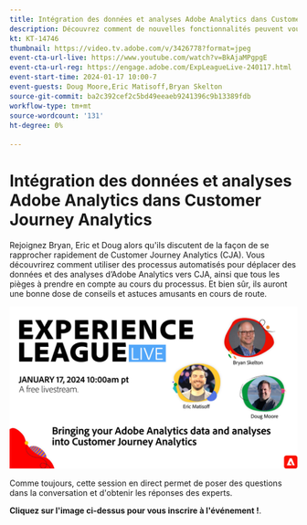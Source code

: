 ```yaml
---
title: Intégration des données et analyses Adobe Analytics dans Customer Journey Analytics
description: Découvrez comment de nouvelles fonctionnalités peuvent vous aider à activer les audiences de manière plus efficace et plus efficace pour une personnalisation impactée.
kt: KT-14746
thumbnail: https://video.tv.adobe.com/v/3426778?format=jpeg
event-cta-url-live: https://www.youtube.com/watch?v=BkAjaMPgpgE
event-cta-url-reg: https://engage.adobe.com/ExpLeagueLive-240117.html
event-start-time: 2024-01-17 10:00-7
event-guests: Doug Moore,Eric Matisoff,Bryan Skelton
source-git-commit: ba2c392cef2c5bd49eeaeb9241396c9b13389fdb
workflow-type: tm+mt
source-wordcount: '131'
ht-degree: 0%

---
```


# Intégration des données et analyses Adobe Analytics dans Customer Journey Analytics

Rejoignez Bryan, Eric et Doug alors qu&#39;ils discutent de la façon de se rapprocher rapidement de Customer Journey Analytics (CJA). Vous découvrirez comment utiliser des processus automatisés pour déplacer des données et des analyses d’Adobe Analytics vers CJA, ainsi que tous les pièges à prendre en compte au cours du processus. Et bien sûr, ils auront une bonne dose de conseils et astuces amusants en cours de route.

[![ExL LIVE 17 janvier 2024](assets/Jan17_2024_WebBanner.jpg)](https://engage.adobe.com/ExpLeagueLive-240117.html)

Comme toujours, cette session en direct permet de poser des questions dans la conversation et d&#39;obtenir les réponses des experts.

**Cliquez sur l&#39;image ci-dessus pour vous inscrire à l&#39;événement !**.





